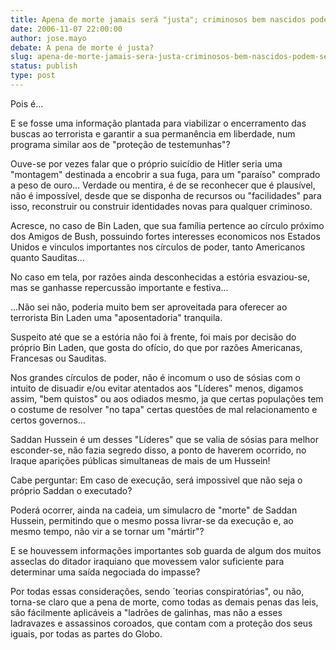 ```yaml
---
title: Apena de morte jamais será "justa"; criminosos bem nascidos podem ser "morrer" mediante simples troca de identidade!
date: 2006-11-07 22:00:00
author: jose.mayo
debate: A pena de morte é justa?
slug: apena-de-morte-jamais-sera-justa-criminosos-bem-nascidos-podem-ser-morrer-mediante-simples-troca-de-identidade
status: publish 
type: post
---
```


Pois é...  

E se fosse uma informação plantada para viabilizar o encerramento das buscas ao terrorista e garantir a sua permanência em liberdade, num programa similar aos de "proteção de testemunhas"?  

Ouve-se por vezes falar que o próprio suicídio de Hitler seria uma "montagem" destinada a encobrir a sua fuga, para um "paraíso" comprado a peso de ouro... Verdade ou mentira, é de se reconhecer que é plausível, não é impossível, desde que se disponha de recursos ou "facilidades" para isso, reconstruir ou construir identidades novas para qualquer criminoso.  

Acresce, no caso de Bin Laden, que sua família pertence ao círculo próximo dos Amigos de Bush, possuindo fortes interesses economicos nos Estados Unidos e vinculos importantes nos círculos de poder, tanto Americanos quanto Sauditas...  

No caso em tela, por razões ainda desconhecidas a estória esvaziou-se, mas se ganhasse repercussão importante e festiva...  

...Não sei não, poderia muito bem ser aproveitada para oferecer ao terrorista Bin Laden uma "aposentadoria" tranquila.  

Suspeito até que se a estória não foi à frente, foi mais por decisão do próprio Bin Laden, que gosta do ofício, do que por razões Americanas, Francesas ou Sauditas.  

Nos grandes círculos de poder, não é incomum o uso de sósias com o intuito de disuadir e/ou evitar atentados aos "Líderes" menos, digamos assim, "bem quistos" ou aos odiados mesmo, ja que certas populações tem o costume de resolver "no tapa" certas questões de mal relacionamento e certos governos...  

Saddan Hussein é um desses "Líderes" que se valia de sósias para melhor esconder-se, não fazia segredo disso, a ponto de haverem ocorrido, no Iraque aparições públicas simultaneas de mais de um Hussein!  

Cabe perguntar: Em caso de execução, será impossivel que não seja o próprio Saddan o executado?  

Poderá ocorrer, ainda na cadeia, um simulacro de "morte" de Saddan Hussein, permitindo que o mesmo possa livrar-se da execução e, ao mesmo tempo, não vir a se tornar um "mártir"?  

E se houvessem informações importantes sob guarda de algum dos muitos asseclas do ditador iraquiano que movessem valor suficiente para determinar uma saída negociada do impasse?  

Por todas essas considerações, sendo ´teorias conspiratórias", ou não, torna-se claro que a pena de morte, como todas as demais penas das leis, são fácilmente aplicáveis a "ladrões de galinhas, mas não a esses ladravazes e assassinos coroados, que contam com a proteção dos seus iguais, por todas as partes do Globo.
